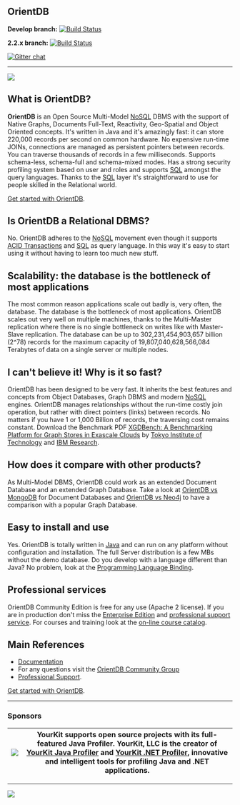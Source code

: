 ## OrientDB

**Develop branch:** [![Build Status](http://helios.orientdb.com/view/multibranch/job/orientdb-multibranch/job/develop/badge/icon)](http://helios.orientdb.com/view/multibranch/job/orientdb-multibranch/job/develop/) 

**2.2.x branch:** [![Build Status](http://helios.orientdb.com/view/multibranch/job/orientdb-multibranch/job/2.2.x/badge/icon)](http://helios.orientdb.com/view/multibranch/job/orientdb-multibranch/job/2.2.x/) 

[![Gitter chat](https://badges.gitter.im/orientechnologies/orientdb.png)](https://gitter.im/orientechnologies/orientdb)

------

<img src="http://orientdb.com/orientdb-studio_800px.png">

## What is OrientDB?

**OrientDB** is an Open Source Multi-Model [NoSQL](http://en.wikipedia.org/wiki/NoSQL) DBMS with the support of Native Graphs, Documents Full-Text, Reactivity, Geo-Spatial and Object Oriented concepts. It's written in Java and it's amazingly fast: it can store 220,000 records per second on common hardware. No expensive run-time JOINs, connections are managed as persistent pointers between records. You can traverse thousands of records in a few milliseconds. Supports schema-less, schema-full and schema-mixed modes. Has a strong security profiling system based on user and roles and supports [SQL](http://orientdb.com/docs/last/SQL.html) amongst the query languages. Thanks to the [SQL](http://orientdb.com/docs/last/SQL.html) layer it's straightforward to use for people skilled in the Relational world.

[Get started with OrientDB](http://orientdb.com/getting-started/).

## Is OrientDB a Relational DBMS?

No. OrientDB adheres to the [NoSQL](http://en.wikipedia.org/wiki/NoSQL) movement even though it supports [ACID Transactions](https://orientdb.com/docs/2.2/Transactions.html) and [SQL](http://orientdb.com/docs/last/SQL.html) as query language. In this way it's easy to start using it without having to learn too much new stuff. 

## Scalability: the database is the bottleneck of most applications

The most common reason applications scale out badly is, very often, the database. The database is the bottleneck of most applications. OrientDB scales out very well on multiple machines, thanks to the Multi-Master replication where there is no single bottleneck on writes like with Master-Slave replication. The database can be up to 302,231,454,903,657 billion (2^78) records for the maximum capacity of 19,807,040,628,566,084 Terabytes of data on a single server or multiple nodes.

## I can't believe it! Why is it so fast?

OrientDB has been designed to be very fast. It inherits the best features and concepts from Object Databases, Graph DBMS and modern [NoSQL](http://en.wikipedia.org/wiki/NoSQL) engines. OrientDB manages relationships without the run-time costly join operation, but rather with direct pointers (links) between records. No matters if you have 1 or 1,000 Billion of records, the traversing cost remains constant. Download the Benchmark PDF <a href="https://docs.google.com/viewer?a=v&pid=sites&srcid=ZGVmYXVsdGRvbWFpbnx0b2t5b3RlY2hzdXp1bXVyYWxhYmVuZ3xneDoyMGRiOGFlM2Y2OGY5Mzhj">XGDBench: A Benchmarking Platform for Graph Stores in Exascale Clouds</a> by <a href="http://www.cs.titech.ac.jp/cs-home-e.html">Tokyo Institute of Technology</a> and <a href="http://www.research.ibm.com/labs/tokyo/">IBM Research</a>.

## How does it compare with other products?

As Multi-Model DBMS, OrientDB could work as an extended Document Database and an extended Graph Database. Take a look at [OrientDB vs MongoDB](http://orientdb.com/orientdb-vs-mongodb/) for Document Databases and [OrientDB vs Neo4j](http://orientdb.com/orientdb-vs-neo4j/) to have a comparison with a popular Graph Database.

## Easy to install and use

Yes. OrientDB is totally written in [Java](http://en.wikipedia.org/wiki/Java_%28programming_language%29) and can run on any platform without configuration and installation. The full Server distribution is a few MBs without the demo database. Do you develop with a language different than Java? No problem, look at the [Programming Language Binding](http://orientdb.com/docs/last/Programming-Language-Bindings.html).

## Professional services

OrientDB Community Edition is free for any use (Apache 2 license). If you are in production don't miss the [Enterprise Edition](http://orientdb.com/orientdb-enterprise/) and [professional support service](http://orientdb.com/support/). For courses and training look at the [on-line course catalog](http://orientdb.com/training/).

## Main References
- [Documentation](http://orientdb.com/docs/last/)
- For any questions visit the [OrientDB Community Group](http://orientdb.com/active-user-community/)
- [Professional Support](http://orientdb.com/support/).

[Get started with OrientDB](http://orientdb.com/getting-started/).

--------
### Sponsors

|[![](https://www.yourkit.com/images/yklogo.png)](https://www.yourkit.com/.net/profiler/index.jsp)|YourKit supports open source projects with its full-featured Java Profiler. YourKit, LLC is the creator of <a href="https://www.yourkit.com/java/profiler/index.jsp">YourKit Java Profiler</a> and <a href="https://www.yourkit.com/.net/profiler/index.jsp">YourKit .NET Profiler</a>, innovative and intelligent tools for profiling Java and .NET applications.|
|---|---|

--------

[![](http://www.softpedia.com/_img/softpedia_100_free.png)](http://mac.softpedia.com/get/Developer-Tools/Orient.shtml)
